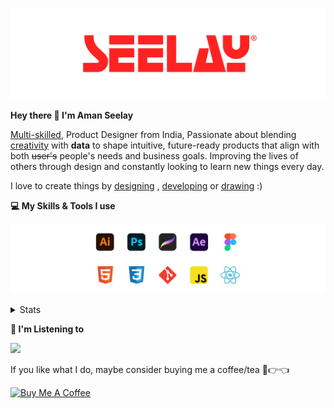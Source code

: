 [![banner](./images/seelay.svg)](https://www.seelay.in)

**Hey there 👋 I'm Aman Seelay**

[Multi-skilled](https://www.seelay.in/#skills), Product Designer from India, Passionate about blending [creativity](https://illustrations.seelay.in) with <b>data</b> to shape intuitive, future-ready products that align with both <s>user's</s> people's needs and business goals. Improving the lives of others through design and constantly looking to learn new things every day.

I love to create things by [designing](https://www.seelay.in/#work) , [developing](https://www.seelay.in/#projects) or [drawing](https://art.seelay.in) :)

**💻 My Skills & Tools I use**

[![banner](./images/skills&tools.svg)](https://www.seelay.in/about)

<details>
  <summary>Stats</summary>

---

<!--START_SECTION:waka-->
![Profile Views](http://img.shields.io/badge/Profile%20Views-2-blue)

**🐱 My GitHub Data** 

> 📦 822.2 kB Used in GitHub's Storage 
 > 
> 🏆 70 Contributions in the Year 2025
 > 
> 💼 Opted to Hire
 > 
> 📜 1 Public Repository 
 > 
> 🔑 47 Private Repository 
 > 
**I'm a Night 🦉** 

```text
🌞 Morning                342 commits         ███░░░░░░░░░░░░░░░░░░░░░░   12.35 % 
🌆 Daytime                473 commits         ████░░░░░░░░░░░░░░░░░░░░░   17.08 % 
🌃 Evening                877 commits         ████████░░░░░░░░░░░░░░░░░   31.66 % 
🌙 Night                  1078 commits        ██████████░░░░░░░░░░░░░░░   38.92 % 
```
📅 **I'm Most Productive on Thursday** 

```text
Monday                   342 commits         ███░░░░░░░░░░░░░░░░░░░░░░   12.35 % 
Tuesday                  432 commits         ████░░░░░░░░░░░░░░░░░░░░░   15.60 % 
Wednesday                323 commits         ███░░░░░░░░░░░░░░░░░░░░░░   11.66 % 
Thursday                 501 commits         █████░░░░░░░░░░░░░░░░░░░░   18.09 % 
Friday                   345 commits         ███░░░░░░░░░░░░░░░░░░░░░░   12.45 % 
Saturday                 349 commits         ███░░░░░░░░░░░░░░░░░░░░░░   12.60 % 
Sunday                   478 commits         ████░░░░░░░░░░░░░░░░░░░░░   17.26 % 
```


📊 **This Week I Spent My Time On** 

```text
🕑︎ Time Zone: Asia/Kolkata

💬 Programming Languages: 
Other                    8 hrs 27 mins       ███████████████████░░░░░░   77.85 % 
JavaScript               2 hrs               █████░░░░░░░░░░░░░░░░░░░░   18.54 % 
HTML                     18 mins             █░░░░░░░░░░░░░░░░░░░░░░░░   02.92 % 
Bash                     2 mins              ░░░░░░░░░░░░░░░░░░░░░░░░░   00.33 % 
JSON                     1 min               ░░░░░░░░░░░░░░░░░░░░░░░░░   00.27 % 

🔥 Editors: 
Chrome                   6 hrs 28 mins       ███████████████░░░░░░░░░░   59.57 % 
Edge                     2 hrs 16 mins       █████░░░░░░░░░░░░░░░░░░░░   20.97 % 
VS Code                  2 hrs 6 mins        █████░░░░░░░░░░░░░░░░░░░░   19.45 % 

💻 Operating System: 
Windows                  10 hrs 51 mins      █████████████████████████   100.00 % 
```

**I Mostly Code in JavaScript** 

```text
JavaScript               30 repos            ███████████████░░░░░░░░░░   61.22 % 
TypeScript               12 repos            ██████░░░░░░░░░░░░░░░░░░░   24.49 % 
HTML                     4 repos             ██░░░░░░░░░░░░░░░░░░░░░░░   08.16 % 
Java                     3 repos             ██░░░░░░░░░░░░░░░░░░░░░░░   06.12 % 
```




 Last Updated on 31/01/2025 06:45:38 UTC
<!--END_SECTION:waka-->

---

 </details>

**🎵 I'm Listening to**

<object data="https://now-play.vercel.app/api/generate?uid=7a17a86e-d6b7-43b5-8d9c-1d6dae42a779" >

  <img src="https://now-play.vercel.app/api/generate?uid=7a17a86e-d6b7-43b5-8d9c-1d6dae42a779" />

</object>

If you like what I do, maybe consider buying me a coffee/tea 🥺👉👈

<a href="https://www.buymeacoffee.com/seelay" target="_blank"><img src="https://cdn.buymeacoffee.com/buttons/v2/default-red.png" alt="Buy Me A Coffee" width="150" ></a>
